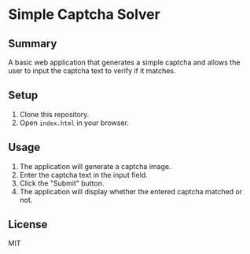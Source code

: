 # Simple Captcha Solver

## Summary

A basic web application that generates a simple captcha and allows the user to input the captcha text to verify if it matches.

## Setup

1.  Clone this repository.
2.  Open `index.html` in your browser.

## Usage

1.  The application will generate a captcha image.
2.  Enter the captcha text in the input field.
3.  Click the "Submit" button.
4.  The application will display whether the entered captcha matched or not.

## License

MIT